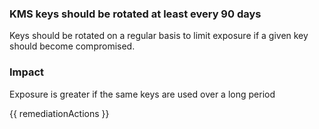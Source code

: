 
### KMS keys should be rotated at least every 90 days

Keys should be rotated on a regular basis to limit exposure if a given key should become compromised.

### Impact
Exposure is greater if the same keys are used over a long period

<!-- DO NOT CHANGE -->
{{ remediationActions }}

